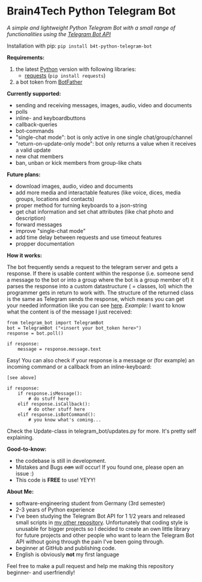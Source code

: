 # Brain4Tech Python Telegram Bot
*A simple and lightweight Python Telegram Bot with a small range of functionalities using the [Telegram Bot API](https://core.telegram.org/bots/api)*

Installation with pip: `pip install b4t-python-telegram-bot`

**Requirements:**

1. the latest [Python](https://www.python.org/downloads/) version with following libraries:
	 - [requests](https://pypi.org/project/requests/) (`pip install requests`)
2. a bot token from [BotFather](https://core.telegram.org/bots#6-botfather)


**Currently supported:**

 - sending and receiving messages, images, audio, video and documents
 - polls
 - inline- and keyboardbuttons
 - callback-queries
 - bot-commands
 - "single-chat mode": bot is only active in one single chat/group/channel
 - "return-on-update-only mode": bot only returns a value when it receives a valid update
 - new chat members
 - ban, unban or kick members from group-like chats


**Future plans:**

 - download images, audio, video and documents
 - add more media and interactable features (like voice, dices, media groups, locations and contacts)
 - proper method for turning keyboards to a json-string
 - get chat information and set chat attributes (like chat photo and description)
 - forward messages
 - improve "single-chat mode"
 - add time delay between requests and use timeout features
 - propper documentation


**How it works:**

The bot frequently sends a request to the telegram server and gets a response. If there is usable content within the response (i.e. someone send a message to the bot or into a group where the bot is a group member of) it parses the response into a custom datastructure ( = classes, lol) which the programmer gets in return to work with. The structure of the returned class is the same as Telegram sends the response, which means you can get your needed information like you can see [here](https://core.telegram.org/bots/api#update).
*Example:* I want to know what the content is of the message I just received:

    from telegram_bot import TelegramBot
    bot = TelegramBot ("<insert your bot_token here>")
    response = bot.poll()
    
    if response:    
	    message = response.message.text

Easy! You can also check if your response is a message or (for example) an incoming command or a callback from an inline-keyboard:

    [see above]
    
    if response:    
	    if response.isMessage():
		    # do stuff here
		elif response.isCallback():
			# do other stuff here
		elif response.isBotCommand():
			# you know what's coming...

Check the Update-class in telegram_bot/updates.py for more. It's pretty self explaining.


**Good-to-know:**

 - the codebase is still in development.
 - Mistakes and Bugs ~~*can*~~ *will* occur! If you found one, please open an issue :)
 - This code is **FREE** to use! YEYY!


**About Me:**

 - software-engineering student from Germany (3rd semester)
 - 2-3 years of Python experience
 - I've been studying the Telegram Bot API for 1 1/2 years and released small scripts in [my other repository](https://github.com/brain4tech/telegram-bot-api-scripts). Unfortunately that coding style is unusable for bigger projects so I decided to create an own little library for future projects and other people who want to learn the Telegram Bot API without going through the pain I've been going through.
 - beginner at GitHub and publishing code.
 - English is obviously **not** my first language


Feel free to make a pull request and help me making this repository beginner- and userfriendly!
